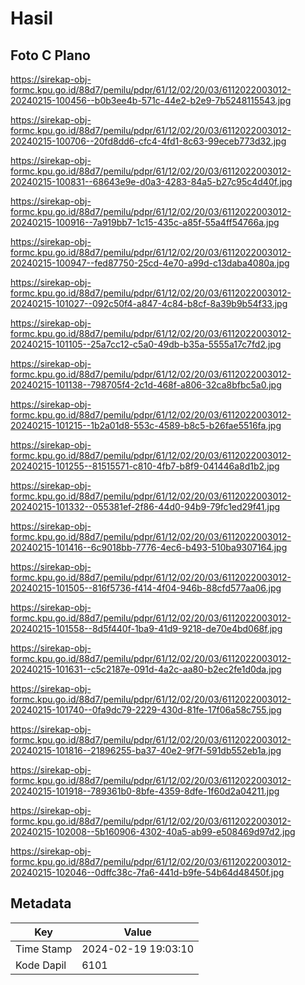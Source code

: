 # Hasil

## Foto C Plano

https://sirekap-obj-formc.kpu.go.id/88d7/pemilu/pdpr/61/12/02/20/03/6112022003012-20240215-100456--b0b3ee4b-571c-44e2-b2e9-7b5248115543.jpg

https://sirekap-obj-formc.kpu.go.id/88d7/pemilu/pdpr/61/12/02/20/03/6112022003012-20240215-100706--20fd8dd6-cfc4-4fd1-8c63-99eceb773d32.jpg

https://sirekap-obj-formc.kpu.go.id/88d7/pemilu/pdpr/61/12/02/20/03/6112022003012-20240215-100831--68643e9e-d0a3-4283-84a5-b27c95c4d40f.jpg

https://sirekap-obj-formc.kpu.go.id/88d7/pemilu/pdpr/61/12/02/20/03/6112022003012-20240215-100916--7a919bb7-1c15-435c-a85f-55a4ff54766a.jpg

https://sirekap-obj-formc.kpu.go.id/88d7/pemilu/pdpr/61/12/02/20/03/6112022003012-20240215-100947--fed87750-25cd-4e70-a99d-c13daba4080a.jpg

https://sirekap-obj-formc.kpu.go.id/88d7/pemilu/pdpr/61/12/02/20/03/6112022003012-20240215-101027--092c50f4-a847-4c84-b8cf-8a39b9b54f33.jpg

https://sirekap-obj-formc.kpu.go.id/88d7/pemilu/pdpr/61/12/02/20/03/6112022003012-20240215-101105--25a7cc12-c5a0-49db-b35a-5555a17c7fd2.jpg

https://sirekap-obj-formc.kpu.go.id/88d7/pemilu/pdpr/61/12/02/20/03/6112022003012-20240215-101138--798705f4-2c1d-468f-a806-32ca8bfbc5a0.jpg

https://sirekap-obj-formc.kpu.go.id/88d7/pemilu/pdpr/61/12/02/20/03/6112022003012-20240215-101215--1b2a01d8-553c-4589-b8c5-b26fae5516fa.jpg

https://sirekap-obj-formc.kpu.go.id/88d7/pemilu/pdpr/61/12/02/20/03/6112022003012-20240215-101255--81515571-c810-4fb7-b8f9-041446a8d1b2.jpg

https://sirekap-obj-formc.kpu.go.id/88d7/pemilu/pdpr/61/12/02/20/03/6112022003012-20240215-101332--055381ef-2f86-44d0-94b9-79fc1ed29f41.jpg

https://sirekap-obj-formc.kpu.go.id/88d7/pemilu/pdpr/61/12/02/20/03/6112022003012-20240215-101416--6c9018bb-7776-4ec6-b493-510ba9307164.jpg

https://sirekap-obj-formc.kpu.go.id/88d7/pemilu/pdpr/61/12/02/20/03/6112022003012-20240215-101505--816f5736-f414-4f04-946b-88cfd577aa06.jpg

https://sirekap-obj-formc.kpu.go.id/88d7/pemilu/pdpr/61/12/02/20/03/6112022003012-20240215-101558--8d5f440f-1ba9-41d9-9218-de70e4bd068f.jpg

https://sirekap-obj-formc.kpu.go.id/88d7/pemilu/pdpr/61/12/02/20/03/6112022003012-20240215-101631--c5c2187e-091d-4a2c-aa80-b2ec2fe1d0da.jpg

https://sirekap-obj-formc.kpu.go.id/88d7/pemilu/pdpr/61/12/02/20/03/6112022003012-20240215-101740--0fa9dc79-2229-430d-81fe-17f06a58c755.jpg

https://sirekap-obj-formc.kpu.go.id/88d7/pemilu/pdpr/61/12/02/20/03/6112022003012-20240215-101816--21896255-ba37-40e2-9f7f-591db552eb1a.jpg

https://sirekap-obj-formc.kpu.go.id/88d7/pemilu/pdpr/61/12/02/20/03/6112022003012-20240215-101918--789361b0-8bfe-4359-8dfe-1f60d2a04211.jpg

https://sirekap-obj-formc.kpu.go.id/88d7/pemilu/pdpr/61/12/02/20/03/6112022003012-20240215-102008--5b160906-4302-40a5-ab99-e508469d97d2.jpg

https://sirekap-obj-formc.kpu.go.id/88d7/pemilu/pdpr/61/12/02/20/03/6112022003012-20240215-102046--0dffc38c-7fa6-441d-b9fe-54b64d48450f.jpg


## Metadata

| Key        | Value               |
| ---------- | ------------------- |
| Time Stamp | 2024-02-19 19:03:10 |
| Kode Dapil | 6101                |



